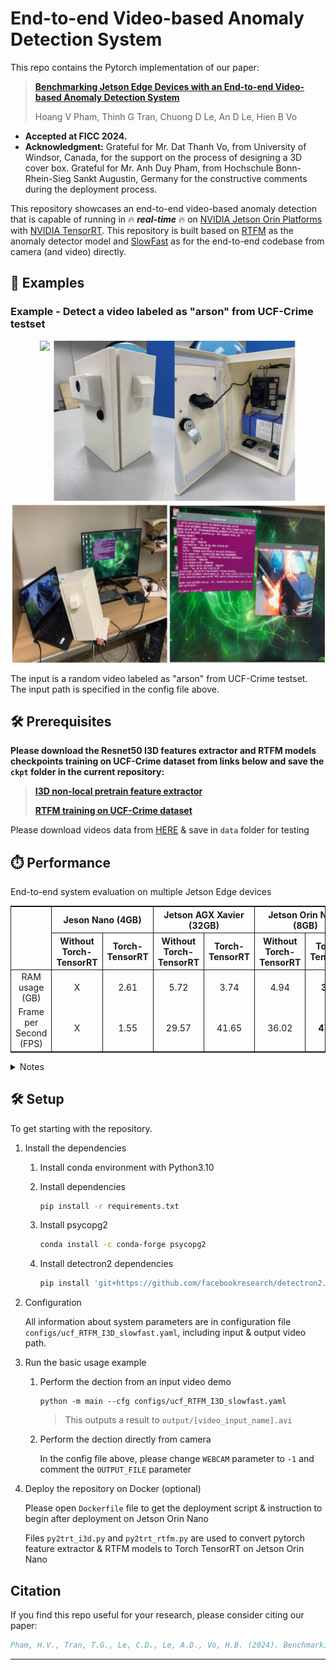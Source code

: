 # End-to-end Video-based Anomaly Detection System
This repo contains the Pytorch implementation of our paper:
> [**Benchmarking Jetson Edge Devices with an End-to-end Video-based Anomaly Detection System**](https://link.springer.com/chapter/10.1007/978-3-031-53963-3_25)
>
> Hoang V Pham, Thinh G Tran, Chuong D Le, An D Le, Hien B Vo

- **Accepted at FICC 2024.**
- **Acknowledgment:** Grateful for Mr. Dat Thanh Vo, from University of Windsor, Canada, for the support on the process of designing a 3D cover box. Grateful for Mr. Anh Duy Pham, from Hochschule Bonn-Rhein-Sieg Sankt Augustin, Germany for the constructive comments during the deployment process.

This repository showcases an end-to-end video-based anomaly detection that is capable of running in 🔥 ***real-time*** 🔥 on [NVIDIA Jetson Orin Platforms](https://store.nvidia.com/en-us/jetson/store) with [NVIDIA TensorRT](https://developer.nvidia.com/tensorrt). This repository is built based on [RTFM](https://github.com/tianyu0207/RTFM) as the anomaly detector model and [SlowFast](https://github.com/facebookresearch/SlowFast) as for the end-to-end codebase from camera (and video) directly.

<a id="examples"></a>
## 🤸 Examples

### Example - Detect a video labeled as "arson" from UCF-Crime testset

<div style="text-align: center;">
  <img src="assets/Arson014_x264.gif" height="256" style="display: inline-block;"/>
  <img src="assets/cover_box.png" height="256" style="display: inline-block;"/>
</div>

<div style="text-align: center;">
  <img src="assets/demo_environment.png" height="256"/>
</div>

The input is a random video labeled as "arson" from UCF-Crime testset. The input path is specified in the config file above.

<a id="prerequisites"></a>
## 🛠️ Prerequisites

**Please download the Resnet50 I3D features extractor and RTFM models checkpoints training on UCF-Crime dataset from links below and save the `ckpt` folder in the current repository:**

> [**I3D non-local pretrain feature extractor**](https://drive.google.com/file/d/1ftpFkny4twWUo1VsDkMR7gn1lv-wAVnI/view?usp=sharing)
> 
> [**RTFM training on UCF-Crime dataset**](https://drive.google.com/file/d/1_UM9Cwiga9iJP5jZRnfW-5pA36hiC33x/view?usp=sharing)

Please download videos data from [HERE](https://drive.google.com/drive/folders/1a05sTLHK4qG0zoqn7m97QKOhauVYVdU0?usp=sharing) & save in `data` folder for testing

<a id="performance"></a>
## ⏱️ Performance

End-to-end system evaluation on multiple Jetson Edge devices

<table style="border-top: solid 1px; border-left: solid 1px; border-right: solid 1px; border-bottom: solid 1px">
    <thead>
        <tr>
            <th rowspan=2 style="text-align: center; border-right: solid 1px"></th>
            <th colspan=2 style="text-align: center; border-right: solid 1px">Jeson Nano (4GB)</th>
            <th colspan=2 style="text-align: center; border-right: solid 1px">Jetson AGX Xavier (32GB)</th>
            <th colspan=2 style="text-align: center; border-right: solid 1px">Jetson Orin Nano (8GB)</th>
        </tr>
        <tr>
            <th style="text-align: center; border-right: solid 1px">Without Torch-TensorRT</th>
            <th style="text-align: center; border-right: solid 1px">Torch-TensorRT</th>
            <th style="text-align: center; border-right: solid 1px">Without Torch-TensorRT</th>
            <th style="text-align: center; border-right: solid 1px">Torch-TensorRT</th>
            <th style="text-align: center; border-right: solid 1px">Without Torch-TensorRT</th>
            <th style="text-align: center; border-right: solid 1px">Torch-TensorRT</th>
        </tr>
    </thead>
    <tbody>
        <tr>
            <td style="text-align: center; border-right: solid 1px">RAM usage (GB)</td>
            <td style="text-align: center; border-right: solid 1px">X</td>
            <td style="text-align: center; border-right: solid 1px">2.61</td>
            <td style="text-align: center; border-right: solid 1px">5.72</td>
            <td style="text-align: center; border-right: solid 1px">3.74</td>
            <td style="text-align: center; border-right: solid 1px">4.94</td>
            <td style="text-align: center; border-right: solid 1px"><strong>3.11</strong></td>
        </tr>
        <tr>
            <td style="text-align: center; border-right: solid 1px">Frame per Second (FPS)</td>
            <td style="text-align: center; border-right: solid 1px">X</td>
            <td style="text-align: center; border-right: solid 1px">1.55</td>
            <td style="text-align: center; border-right: solid 1px">29.57</td>
            <td style="text-align: center; border-right: solid 1px">41.65</td>
            <td style="text-align: center; border-right: solid 1px">36.02</td>
            <td style="text-align: center; border-right: solid 1px"><strong>47.56</strong></td>
        </tr>
    </tbody>
</table>

<details>
<summary>Notes</summary>

In this testing environment, all devices shared the same setup parameters. The system
needs 3.11 GB RAM for active operation, in contrast to the Jetson AGX Xavier’s 3.74 GB consumption, denoting a more RAM-efficient usage. The system is only operational on Jetson Nano with Torch-TensorRT because of the limited RAM resource compared to the required RAM usage from the system. The Jetson Nano with Torch-TensorRT displayed
minimal RAM consumption at 2.61 GB while having the slowest speed, 1.55 FPS only.

Contrastingly, the Jetson Orin Nano proved the fastest speed with 47.56 FPS, amounting to almost 30 times the speed of the Jetson Nano, additionally surpassing the Jetson AGX Xavier by nearly 15% under identical setup conditions. During anomaly detection system operation, the Jetson Orin Nano exhibited half the power consumption compared to Jetson AGX Xavier. As such, the Jetson Orin Nano 8 GB RAM with Torch-TensorRT emerged as the most effective device for anomaly detection system implementation, surpassing the other compared options in terms of efficiency.

</details>

<a id="setup"></a>
## 🛠️ Setup

To get starting with the repository.

1. Install the dependencies

    1. Install conda environment with Python3.10

    2. Install dependencies
        ```bash
        pip install -r requirements.txt
        ```
    3. Install psycopg2
        ```bash
        conda install -c conda-forge psycopg2
        ```
    4. Install detectron2 dependencies
        ```bash
        pip install 'git+https://github.com/facebookresearch/detectron2.git'
        ```
2. Configuration

    All information about system parameters are in configuration file `configs/ucf_RTFM_I3D_slowfast.yaml`, including input & output video path.

3. Run the basic usage example
    
    1. Perform the dection from an input video demo

        ```
        python -m main --cfg configs/ucf_RTFM_I3D_slowfast.yaml
        ```
        > This outputs a result to ``output/[video_input_name].avi``

    2. Perform the dection directly from camera

        In the config file above, please change `WEBCAM` parameter to `-1` and comment the `OUTPUT_FILE` parameter

4. Deploy the repository on Docker (optional)

    Please open `Dockerfile` file to get the deployment script & instruction to begin after deployment on Jetson Orin Nano

    Files `py2trt_i3d.py` and `py2trt_rtfm.py` are used to convert pytorch feature extractor & RTFM models to Torch TensorRT on Jetson Orin Nano

## Citation

If you find this repo useful for your research, please consider citing our paper:

```bibtex
Pham, H.V., Tran, T.G., Le, C.D., Le, A.D., Vo, H.B. (2024). Benchmarking Jetson Edge Devices with an End-to-End Video-Based Anomaly Detection System. In: Arai, K. (eds) Advances in Information and Communication. FICC 2024. Lecture Notes in Networks and Systems, vol 920. Springer, Cham. https://doi.org/10.1007/978-3-031-53963-3_25
```
---
